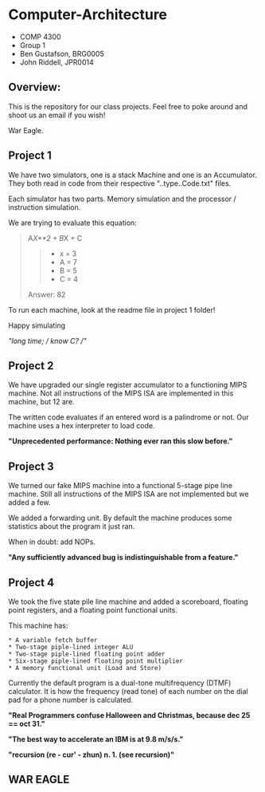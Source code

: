 Computer-Architecture
=====================
- COMP 4300
- Group 1
- Ben Gustafson, BRG0005
- John Riddell, JPR0014

Overview:
-------------

This is the repository for our class projects. Feel free to poke around and shoot us an email if you wish!

War Eagle.

Project 1
-------------

We have two simulators, one is a stack Machine and one is an Accumulator.
They both read in code from their respective "..type..Code.txt" files.

Each simulator has two parts. Memory simulation and the processor / instruction simulation.

We are trying to evaluate this equation:

>A*X**2 + B*X + C
>> - x = 3
>> - A = 7
>> - B = 5
>> - C = 4
>
> Answer: 82

To run each machine, look at the readme file in project 1 folder!

Happy simulating

**"long time; /* know C? */"**

Project 2
-------------

We have upgraded our single register accumulator to a functioning MIPS machine. Not all instructions of the MIPS ISA are implemented in this machine, but 12 are.

The written code evaluates if an entered word is a palindrome or not. Our machine uses a hex interpreter to load code.

**"Unprecedented performance: Nothing ever ran this slow before."**

Project 3
-------------

We turned our fake MIPS machine into a functional 5-stage pipe line machine. Still all instructions of the MIPS ISA are not implemented but we added a few.

We added a forwarding unit. By default the machine produces some statistics about the program it just ran.

When in doubt: add NOPs.

**"Any sufficiently advanced bug is indistinguishable from a feature."**

Project 4
-------------

We took the five state pile line machine and added a scoreboard, floating point registers, and a floating point functional units.

This machine has:

    * A variable fetch buffer
    * Two-stage piple-lined integer ALU
    * Two-stage piple-lined floating point adder
    * Six-stage piple-lined floating point multiplier
    * A memory functional unit (Load and Store)

Currently the default program is a dual-tone multifrequency (DTMF) calculator. It is how the frequency (read tone) of each number on the dial pad for a phone number is calculated.

**"Real Programmers confuse Halloween and Christmas, because dec 25 == oct 31."**

**"The best way to accelerate an IBM is at 9.8 m/s/s."**

**"recursion (re - cur' - zhun) n. 1. (see recursion)"**


WAR EAGLE
----------
